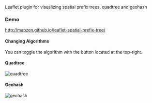 
Leaflet plugin for visualizing spatial prefix trees, quadtree and geohash

### Demo

http://mapzen.github.io/leaflet-spatial-prefix-tree/

#### Changing Algorithms

You can toggle the algorithm with the button located at the top-right.

#### Quadtree

![quadtree](https://raw.githubusercontent.com/mapzen/leaflet-spatial-prefix-tree/master/img/quadtree.png)

#### Geohash

![geohash](https://raw.githubusercontent.com/mapzen/leaflet-spatial-prefix-tree/master/img/geohash.png)
